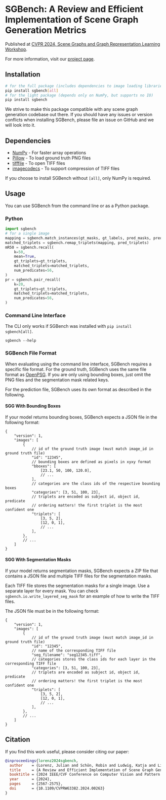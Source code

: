 # SGBench: A Review and Efficient Implementation of Scene Graph Generation Metrics

Published at [CVPR 2024, Scene Graphs and Graph Representation Learning Workshop](https://sites.google.com/view/sg2rl/index).

For more information, visit our [project page](https://lorjul.github.io/sgbench/).

## Installation

``` bash
# for the full package (includes dependencies to image loading libraries)
pip install sgbench[all]
# for the light package (depends only on NumPy, but supports no IO)
pip install sgbench
```

We strive to make this package compatible with any scene graph generation codebase out there. If you should have any issues or version conflicts when installing SGBench, please file an issue on GitHub and we will look into it.

## Dependencies

- [NumPy](https://numpy.org/) - For faster array operations
- [Pillow](https://pillow.readthedocs.io/en/stable/index.html) - To load ground truth PNG files
- [tifffile](https://github.com/cgohlke/tifffile) - To open TIFF files
- [imagecodecs](https://github.com/cgohlke/imagecodecs) - To support compression of TIFF files

If you choose to install SGBench without `[all]`, only NumPy is required.

## Usage

You can use SGBench from the command line or as a Python package.

### Python

``` python
import sgbench
# for a single image
mapping = sgbench.match_instances(gt_masks, gt_labels, pred_masks, pred_labels)
matched_triplets = sgbench.remap_triplets(mapping, pred_triplets)
mR50 = sgbench.recall(
    k=50,
    mean=True,
    gt_triplets=gt_triplets,
    matched_triplets=matched_triplets,
    num_predicates=56,
)
pr = sgbench.pair_recall(
    k=20,
    gt_triplets=gt_triplets,
    matched_triplets=matched_triplets,
    num_predicates=56,
)
```

### Command Line Interface

The CLI only works if SGBench was installed with `pip install sgbench[all]`.

    sgbench --help

### SGBench File Format

When evaluating using the command line interface, SGBench requires a specific file format. For the ground truth, SGBench uses the same file format as [OpenPSG](https://github.com/Jingkang50/OpenPSG). If you are only using bounding boxes, just omit the PNG files and the segmentation mask related keys.

For the prediction file, SGBench uses its own format as described in the following.

#### SGG With Bounding Boxes

If your model returns bounding boxes, SGBench expects a JSON file in the following format:

``` jsonc
{
    "version": 1,
    "images": [
        {
            // id of the ground truth image (must match image_id in ground truth file)
            "id": "12345",
            // bounding boxes are defined as pixels in xyxy format
            "bboxes": [
                [23.1, 50, 100, 120.0],
                // ...
            ],
            // categories are the class ids of the respective bounding boxes
            "categories": [3, 51, 100, 23],
            // triplets are encoded as subject id, object id, predicate
            // ordering matters! the first triplet is the most confident one
            "triplets": [
                [3, 5, 2],
                [12, 0, 1],
                // ...
            ],
        },
        // ...
    ]
}
```

#### SGG With Segmentation Masks

If your model returns segmentation masks, SGBench expects a ZIP file that contains a JSON file and multiple TIFF files for the segmentation masks.

Each TIFF file stores the segmentation masks for a single image. Use a separate layer for every mask. You can check `sgbench.io.write_layered_seg_mask` for an example of how to write the TIFF files.

The JSON file must be in the following format:

``` jsonc
{
    "version": 1,
    "images": [
        {
            // id of the ground truth image (must match image_id in ground truth file)
            "id": "12345",
            // name of the corresponding TIFF file
            "seg_filename": "seg12345.tiff",
            // categories stores the class ids for each layer in the corresponding TIFF file
            "categories": [3, 51, 100, 23],
            // triplets are encoded as subject id, object id, predicate
            // ordering matters! the first triplet is the most confident one
            "triplets": [
                [3, 5, 2],
                [12, 0, 1],
                // ...
            ],
        },
        // ...
    ]
}
```

## Citation

If you find this work useful, please consider citing our paper:

``` bibtex
@inproceedings{lorenz2024sgbench,
  author    = {Lorenz, Julian and Schön, Robin and Ludwig, Katja and Lienhart, Rainer},
  title     = {A Review and Efficient Implementation of Scene Graph Generation Metrics},
  booktitle = {2024 IEEE/CVF Conference on Computer Vision and Pattern Recognition Workshops (CVPRW)},
  year      = {2024},
  pages     = {2567-2575},
  doi       = {10.1109/CVPRW63382.2024.00263}
}
```
